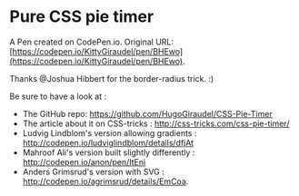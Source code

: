 # Pure CSS pie timer

A Pen created on CodePen.io. Original URL: [https://codepen.io/KittyGiraudel/pen/BHEwo](https://codepen.io/KittyGiraudel/pen/BHEwo).

Thanks @Joshua Hibbert for the border-radius trick. :)

Be sure to have a look at :  
* The GitHub repo: https://github.com/HugoGiraudel/CSS-Pie-Timer  
* The article about it on CSS-tricks : http://css-tricks.com/css-pie-timer/  
* Ludvig Lindblom's version allowing gradients : http://codepen.io/ludviglindblom/details/dfjAt  
* Mahroof Ali's version built slightly differently : http://codepen.io/anon/pen/ItEni  
* Anders Grimsrud's version with SVG : http://codepen.io/agrimsrud/details/EmCoa.  

